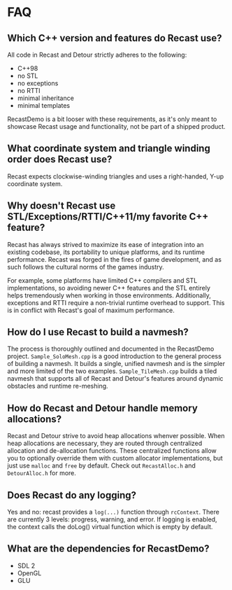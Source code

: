 # FAQ

## Which C++ version and features do Recast use?

All code in Recast and Detour strictly adheres to the following:

* C++98
* no STL
* no exceptions
* no RTTI
* minimal inheritance
* minimal templates

RecastDemo is a bit looser with these requirements, as it's only meant to showcase Recast usage and functionality, not be part of a shipped product.

## What coordinate system and triangle winding order does Recast use?

Recast expects clockwise-winding triangles and uses a right-handed, Y-up coordinate system.

## Why doesn't Recast use STL/Exceptions/RTTI/C++11/my favorite C++ feature?

Recast has always strived to maximize its ease of integration into an existing codebase, its portability to unique platforms, and its runtime performance.  Recast was forged in the fires of game development, and as such follows the cultural norms of the games industry.

For example, some platforms have limited C++ compilers and STL implementations, so avoiding newer C++ features and the STL entirely helps tremendously when working in those environments.  Additionally, exceptions and RTTI require a non-trivial runtime overhead to support.  This is in conflict with Recast's goal of maximum performance.

## How do I use Recast to build a navmesh?

The process is thoroughly outlined and documented in the RecastDemo project.  `Sample_SoloMesh.cpp` is a good introduction to the general process of building a navmesh.  It builds a single, unified navmesh and is the simpler and more limited of the two examples.  `Sample_TileMesh.cpp` builds a tiled navmesh that supports all of Recast and Detour's features around dynamic obstacles and runtime re-meshing.

## How do Recast and Detour handle memory allocations?

Recast and Detour strive to avoid heap allocations whenver possible.  When heap allocations are necessary, they are routed through centralized allocation and de-allocation functions.  These centralized functions allow you to optionally override them with custom allocator implementations, but just use `malloc` and `free` by default.  Check out `RecastAlloc.h` and `DetourAlloc.h` for more.

## Does Recast do any logging?

Yes and no: recast provides a `log(...)` function through `rcContext`. There are currently 3 levels: progress, warning, and error. If logging is enabled, the context calls the doLog() virtual function which is empty by default.

## What are the dependencies for RecastDemo?

* SDL 2
* OpenGL
* GLU
